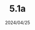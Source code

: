 ---
layout: gold_efficiency

title: 5.1a
date: 2024/04/25
description: Wild Rift Gold Efficiency of 5.1a
image: /assets/favicon512x512.png

permalink: /5.1a/

data:
    refer_url: https://wildrift.leagueoflegends.com/en-us/news/game-updates/wild-rift-patch-notes-5-1a/#items
    refer_text: 5.1a

items: items_5_1a
stats: stats_5_1a

patch_note:
    statuses:
        buffed: "FORCE OF NATURE,RUIN - BLADE OF THE RUINED KING,THORNMAIL"
        adjusted: "RUIN - INFINITY EDGE,RUIN - RABADON’S DEATHCAP"
        nerfed: "LIGHT - YOUMUU’S GHOSTBLADE"
        new: ""
    excludes: "Light - Youmuu's Ghostblade"
    compare:
        statuses: "buffed,adjusted,nerfed"
        items: items_5_1
        stats: stats_5_1
        item_prefix: 5.1
---